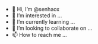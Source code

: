 - 👋 Hi, I’m @senhaox
- 👀 I’m interested in ...
- 🌱 I’m currently learning ...
- 💞️ I’m looking to collaborate on ...
- 📫 How to reach me ...

<!---
senhaox/senhaox is a ✨ special ✨ repository because its `README.md` (this file) appears on your GitHub profile.
You can click the Preview link to take a look at your changes.
--->
